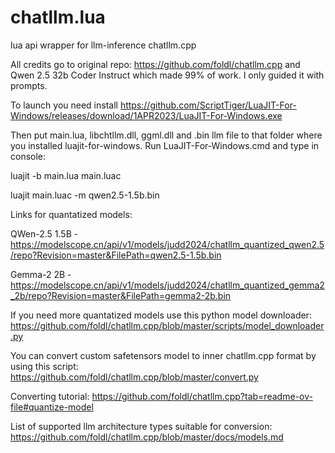 # chatllm.lua
lua api wrapper for llm-inference chatllm.cpp

All credits go to original repo: https://github.com/foldl/chatllm.cpp and Qwen 2.5 32b Coder Instruct which made 99% of work. I only guided it with prompts.

To launch you need install https://github.com/ScriptTiger/LuaJIT-For-Windows/releases/download/1APR2023/LuaJIT-For-Windows.exe

Then put main.lua, libchtllm.dll, ggml.dll and .bin llm file to that folder where you installed luajit-for-windows. Run LuaJIT-For-Windows.cmd and type in console:

luajit -b main.lua main.luac

luajit main.luac -m qwen2.5-1.5b.bin

Links for quantatized models:

QWen-2.5 1.5B - https://modelscope.cn/api/v1/models/judd2024/chatllm_quantized_qwen2.5/repo?Revision=master&FilePath=qwen2.5-1.5b.bin

Gemma-2 2B - https://modelscope.cn/api/v1/models/judd2024/chatllm_quantized_gemma2_2b/repo?Revision=master&FilePath=gemma2-2b.bin

If you need more quantatized models use this python model downloader: https://github.com/foldl/chatllm.cpp/blob/master/scripts/model_downloader.py

You can convert custom safetensors model to inner chatllm.cpp format by using this script: https://github.com/foldl/chatllm.cpp/blob/master/convert.py

Converting tutorial: https://github.com/foldl/chatllm.cpp?tab=readme-ov-file#quantize-model

List of supported llm architecture types suitable for conversion: https://github.com/foldl/chatllm.cpp/blob/master/docs/models.md
